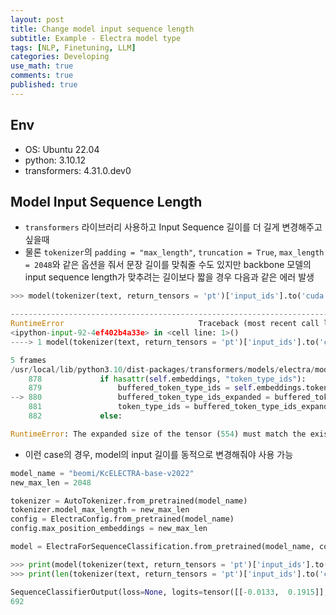 ```yaml
---
layout: post
title: Change model input sequence length
subtitle: Example - Electra model type
tags: [NLP, Finetuning, LLM]
categories: Developing
use_math: true
comments: true
published: true
---
```


## Env

- OS: Ubuntu 22.04
- python: 3.10.12
- transformers: 4.31.0.dev0

## Model Input Sequence Length

- `transformers` 라이브러리 사용하고 Input Sequence 길이를 더 길게 변경해주고 싶을때
- 물론 `tokenizer`의 `padding = "max_length"`, `truncation = True`, `max_length = 2048`와 같은 옵션을 줘서 문장 길이를 맞춰줄 수도 있지만 backbone 모델의 input sequence length가 맞추려는 길이보다 짧을 경우 다음과 같은 에러 발생

```python
>>> model(tokenizer(text, return_tensors = 'pt')['input_ids'].to('cuda'))

---------------------------------------------------------------------------
RuntimeError                              Traceback (most recent call last)
<ipython-input-92-4ef402b4a33e> in <cell line: 1>()
----> 1 model(tokenizer(text, return_tensors = 'pt')['input_ids'].to('cuda'))

5 frames
/usr/local/lib/python3.10/dist-packages/transformers/models/electra/modeling_electra.py in forward(self, input_ids, attention_mask, token_type_ids, position_ids, head_mask, inputs_embeds, encoder_hidden_states, encoder_attention_mask, past_key_values, use_cache, output_attentions, output_hidden_states, return_dict)
    878             if hasattr(self.embeddings, "token_type_ids"):
    879                 buffered_token_type_ids = self.embeddings.token_type_ids[:, :seq_length]
--> 880                 buffered_token_type_ids_expanded = buffered_token_type_ids.expand(batch_size, seq_length)
    881                 token_type_ids = buffered_token_type_ids_expanded
    882             else:

RuntimeError: The expanded size of the tensor (554) must match the existing size (512) at non-singleton dimension 1.  Target sizes: [1, 554].  Tensor sizes: [1, 512]
```

- 이런 case의 경우, model의 input 길이를 동적으로 변경해줘야 사용 가능

```python
model_name = "beomi/KcELECTRA-base-v2022"
new_max_len = 2048

tokenizer = AutoTokenizer.from_pretrained(model_name)
tokenizer.model_max_length = new_max_len
config = ElectraConfig.from_pretrained(model_name)
config.max_position_embeddings = new_max_len

model = ElectraForSequenceClassification.from_pretrained(model_name, config = config, ignore_mismatched_sizes = True).to('cuda')
```

```python
>>> print(model(tokenizer(text, return_tensors = 'pt')['input_ids'].to('cuda')))
>>> print(len(tokenizer(text, return_tensors = 'pt')['input_ids'].to('cuda')[0]))

SequenceClassifierOutput(loss=None, logits=tensor([[-0.0133,  0.1915]], device='cuda:0', grad_fn=<AddmmBackward0>), hidden_states=None, attentions=None)
692
```